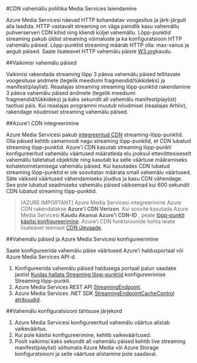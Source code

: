 <properties
    pageTitle="CDN vahemällu poliitika Media Services laiendamine"
    description="Selles teemas antakse ülevaade CDN-ID, vahemällu poliitika Media Services laiendamine."
    services="media-services,cdn"
    documentationCenter=".NET"
    authors="juliako"
    manager="erikre"
    editor=""/>

<tags
    ms.service="media-services"
    ms.workload="tbd"
    ms.tgt_pltfrm="na"
    ms.devlang="na"
    ms.topic="article"
    ms.date="09/19/2016"
    ms.author="juliako"/>
 
#<a name="cdn-caching-policy-in-media-services-extension"></a>CDN vahemällu poliitika Media Services laiendamine

Azure Media Servicesi näevad HTTP kohandatav voogesitus ja järk-järgult alla laadida. HTTP vastavalt streaming on väga paindlik kasu vahemällu puhverserveri CDN kihid ning kliendi küljel vahemällu. Lõpp-punktid streaming pakub üldist streaming võimaluste ja ka konfiguratsioon HTTP vahemälu päised. Lõpp-punktid streaming määrab HTTP olla: max-vanus ja aegub päised. Saate lisateavet HTTP vahemälu päiste [W3.org](http://www.w3.org/Protocols/rfc2616/rfc2616-sec13.html)kaudu.

##<a name="default-caching-headers"></a>Vaikimisi vahemälu päised

Vaikimisi rakendada streaming lõpp 3 päeva vahemälu päised tellitavate voogesituse andmete (tegelik meediumi fragmendid/tükkideks) ja manifest(playlist). Reaalajas streaming streaming lõpp-punktid rakendamine 3 päeva vahemälu päised andmete (tegelik meediumi fragmendid/tükkideks) ja kaks sekundit all vahemälu manifest(playlist) taotlusi päis. Kui reaalajas programmi muutub nõudmisel (reaalajas Arhiiv), rakendage nõudmisel streaming vahemälu päised.

##<a name="azure-cdn-integration"></a>Azure'i CDN integreerimine

Azure Media Servicesi pakub [integreeritud CDN](https://azure.microsoft.com/updates/azure-media-services-now-fully-integrated-with-azure-cdn/) streaming-lõpp-punktid. Olla päised kehtib samamoodi nagu streaming lõpp-punktid, et CDN lubatud streaming lõpp-punktid. Azure'i CDN kasutab streaming lõpp-punkti konfigureeritud vahemälu väärtused määratleda elu jooksul ettevõttesiseselt vahemällu talletatud objektide ning kasutab ka selle väärtuse määramiseks kohaletoimetamisega vahemälu päised. Kui kasutades CDN lubatud streaming lõpp-punktid ei ole soovitatav määrata small vahemälu väärtused. Säte väiksed väärtused vähendamiseks jõudlus ja kasu CDN vähendage. See pole lubatud seadmiseks vahemälu päised väiksemad kui 600 sekundit CDN lubatud streaming lõpp-punktid.

>[AZURE.IMPORTANT] Azure Media Servicesi integreerimine Azure CDN rakendatakse **Azure'i CDN Verizon**.  Kui soovite kasutada Azure Media Servicesi **Kaudu Akamai Azure'i CDN-ID** , peate [lõpp-punkti käsitsi konfigureerimine](cdn-create-new-endpoint.md).  Azure'i CDN funktsioonide kohta leiate lisateavet teemast [CDN ülevaade](cdn-overview.md).

##<a name="configuring-cache-headers-with-azure-media-services"></a>Vahemälu päised ja Azure Media Servicesi konfigureerimine

Saate konfigureerida vahemälu päise väärtused Azure'i haldusportaal või Azure Media Services API-d.

1. Konfigureerida vahemälu päised haldusega portaali palun vaadake jaotist [Kuidas hallata Streaming lõpp-punktid](../media-services/media-services-portal-manage-streaming-endpoints.md) konfigureerimise Streaming lõpp-punkti.
2. Azure Media Services REST API [StreamingEndpoint](https://msdn.microsoft.com/library/azure/dn783468.aspx#StreamingEndpointCacheControl).
3. Azure Media Services .NET SDK [StreamingEndpointCacheControl atribuudid](http://go.microsoft.com/fwlink/?LinkId=615302).

##<a name="cache-configuration-precedence-order"></a>Vahemälu konfiguratsiooni tähtsuse järjekord

1. Azure Media Servicesi konfigureeritud vahemälu väärtus alistab vaikeväärtus.
2. Kui pole käsitsi konfigureerimine, kehtib vaikeväärtused.
3. Poolt vaikimisi kaks sekundit all vahemälu päised kehtib live streaming manifest(playlist) sõltumata Azure Media või Azure Storage konfiguratsiooni ja selle väärtuse alistamine pole saadaval.
